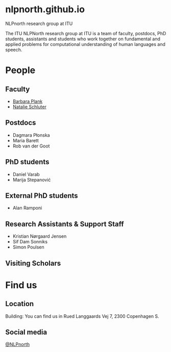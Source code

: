 # nlpnorth.github.io
NLPnorth research group at ITU

The ITU NLPNorth research group at ITU is a team of faculty, postdocs, PhD students, assistants and students who work together on fundamental and applied problems for computational understanding of human languages and speech.

# People

## Faculty

- [Barbara Plank](https://bplank.github.io/)
- [Natalie Schluter](https://natschluter.github.io/)

## Postdocs

- Dagmara Płonska 
- Maria Barett
- Rob van der Goot

## PhD students

- Daniel Varab
- Marija Stepanović

## External PhD students

- Alan Ramponi

## Research Assistants & Support Staff

- Kristian Nørgaard Jensen
- Sif Dam Sonniks
- Simon Poulsen

## Visiting Scholars 


# Find us

## Location

Building: You can find us in Rued Langgaards Vej 7, 2300 Copenhagen S.

## Social media

[@NLPnorth](https://twitter.com/NLPnorth)
